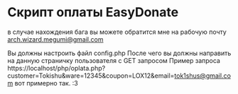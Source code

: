 # Скрипт оплаты EasyDonate
в случае нахождения бага вы можете обратится мне на рабочую почту
arch.wizard.megumi@gmail.com

Вы должны настроить файл config.php
После чего вы должны направить на данную страничку пользователя с GET запросом
Пример запроса https://localhost/php/oplata.php?customer=Tokishu&ware=12345&coupon=LOX12&email=tok1shus@gmail.com
вот примерно так.
:3
